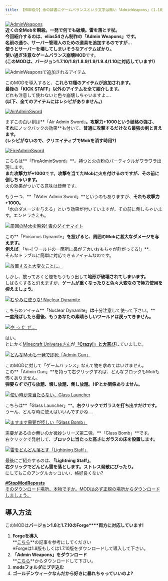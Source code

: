 ```yaml
---
title: 【MOD紹介】余の辞書にゲームバランスという文字は無い「AdminWeapons」(1.10対応)
---
```


[![AdminWeapons](https://cdn-ak.f.st-hatena.com/images/fotolife/s/sasigume/20210208/20210208132814.png)](#2/d/2d02d9ff.png "AdminWeapons")  
**近くの全Mobを瞬殺。一発で何でも破壊。****雷を落とす杖。**   
今回紹介するのは、elias54さん制作の**「Admin Weapons」**です。  
名前の通り、**サーバー管理人のための道具を追加**するのですが…  
**使うとサーバーを壊してしまいそうなアイテムばかり。**  
使い過ぎ注意な**ゲームバランス崩壊MOD**です。  
**(このMODは、バージョン1.7.10/1.8/1.8.9/1.9/1.9.4/1.10に対応しています!)**

![AdminWeaponsで追加されるアイテム](https://cdn-ak.f.st-hatena.com/images/fotolife/s/sasigume/20210208/20210208152044.jpg)

このMODを導入すると、**これら12種のアイテムが追加されます。**  
**最後の「KICK STAFF」以外のアイテムを全て紹介します。**  
どれも注意して使わないと色々崩壊しちゃいますよ….  
**(以下、全てのアイテムにはレシピがありません。)**

[![AirAdminSword](https://cdn-ak.f.st-hatena.com/images/fotolife/s/sasigume/20210208/20210208175214.png)](#f/0/f0760b77.png "AirAdminSword")

まずこの白い剣は**「Air Admin Sword」**。**攻撃力+1000という破格の強さ**、  
それに**ノックバックの効果**も付いて、**普通に攻撃するだけなら最強の剣と言えます。**  
**(レシピがないので、クリエイティブでMobを消す時用?)**

[![FireAdminSword](https://cdn-ak.f.st-hatena.com/images/fotolife/s/sasigume/20210208/20210208135701.png)](#4/c/4c63a183.png "FireAdminSword")

こちらは**「FireAdminSword」**。持つと火の粉のパーティクルがワラワラ出現します。  
**また攻撃力が+1000**です。**攻撃を当てたMobに火を付けるのですが、その前に倒しちゃいます。**  
火の効果がついてる意味は皆無です。

もう一つ、**「Water Admin Sword」**というのもありますが、**それも攻撃力+1000。**  
「水のダメージを与える」という効果が付いていますが、その前に倒しちゃいます。エンドラさえも。

[![周囲のMobを瞬殺! 毒のダイナマイト](https://cdn-ak.f.st-hatena.com/images/fotolife/s/sasigume/20210208/20210208160413.png)](#c/4/c46fb447.png "周囲のMobを瞬殺! 毒のダイナマイト")

この**「Poisonus Dynamite」**を投げると、**周囲のMobに甚大なダメージを与えます。**  
例えば_**「ｷｬｰ! ワールドの一箇所に鼻がデカいおもちゃが群がってる!」**_  
そんなトラブルに簡単に対応できるアイテムなのです。

[![放置すると大変なことに。](https://cdn-ak.f.st-hatena.com/images/fotolife/s/sasigume/20210208/20210208132523.png)](#2/9/29b4f965.png "放置すると大変なことに。")

しかし、放っておくと煙をもうもう出して**地形が破壊されてしまいます。**  
しばらくすると消えますが、**ゲームが重くなったりと色々大変なので極力使用を控えましょう。**

[![むやみに使うな! Nuclear Dynamite](https://cdn-ak.f.st-hatena.com/images/fotolife/s/sasigume/20210208/20210208150237.png)](#8/7/87dd40c0.png "むやみに使うな! Nuclear Dynamite")

こちらのアイテム**「Nuclear Dynamite」**は**十分注意して使って下さい。**  
**一度飛ばしたら最後、**もうあなたの素晴らしいワールドは戻ってきません。****

[![や っ た ぜ 。](https://cdn-ak.f.st-hatena.com/images/fotolife/s/sasigume/20210208/20210208144054.png)](#7/4/745c2f22.png "や っ た ぜ 。")

はい。  
とにかく[Minecraft Universeさん](http://www.youtube.com/user/MinecraftUniverse)が[**「Crazy!」と大喜び**](http://youtu.be/Fyk9newzha4?t=3m58s "This is Craaaayzyyy!")していました。

[![どんなMobも一発で即死「Admin Gun」](https://cdn-ak.f.st-hatena.com/images/fotolife/s/sasigume/20210208/20210208130044.png)](#1/0/10847f96.png "どんなMobも一発で即死「Admin Gun」")

このMODに対して「ゲームバランス」なんて物を求めてはいけません。  
この**「Admin Gun」**を持って右クリックすれば、どんなブロックもMobも怖くありません。  
**弾要らずで打ち放題、壊し放題、倒し放題。HPとか関係ありません。**

[![使い時が見当たらない、Glass Launcher](https://cdn-ak.f.st-hatena.com/images/fotolife/s/sasigume/20210208/20210208132259.png)](#2/7/270ae352.png "使い時が見当たらない、Glass Launcher")

こちらは**「Glass Launcher」**。**右クリックでガラスを打ち出すだけです。**  
うーん、どんな時に使えばいいんですかね….

[![ますます需要が怪しい「Glass Bomb」](https://cdn-ak.f.st-hatena.com/images/fotolife/s/sasigume/20210208/20210208160504.png)](#c/5/c53e6631.png "ますます需要が怪しい「Glass Bomb」")

需要があるのか無いのか微妙シリーズ第二弾。**「Glass Bomb」**です。  
右クリックで発射して、**ブロックに当たった高さにガラスの床を設置します。**

[![雷をどんどん落とす「Lightning Staff」](https://cdn-ak.f.st-hatena.com/images/fotolife/s/sasigume/20210208/20210208154019.png)](#a/d/ad729f3e.png "雷をどんどん落とす「Lightning Staff」")

最後にご紹介するのは、**「Lightning Staff」**。  
**右クリックでどんどん雷を落とします。ストレス発散にぴったり。**  
にしてもこのアングルカッコいい、格好良くない?

[**#StopModReposts**  
そのダウンロード場所、本物ですか。MODは必ず正規の場所からダウンロードしましょう。](https://www.napoan.com/stop-mod-reposts/)

## 導入方法

このMODは**バージョン1.8と1.7.10のForge****両方に対応しています!**

1.  **Forgeを導入**  
    **[こちら](/minecraft-je/howto/install-forge/)**の記事を参考にしてください  
    ※Forgeは1.8版もしくは1.7.10版をダウンロードして導入して下さい。
2.  **「Admin Weapons」をダウンロード**  
    **[こちら](http://www.minecraftforum.net/forums/mapping-and-modding/minecraft-mods/2232900-admin-weapons-weapons-for-server-operator "「Item Transform Helper」のダウンロード")**からダウンロードして下さい。
3.  **modsフォルダにブチ込む** 
4.  **ゴールデンウィークなんだから好きに暴れちゃっていいのよ?**

